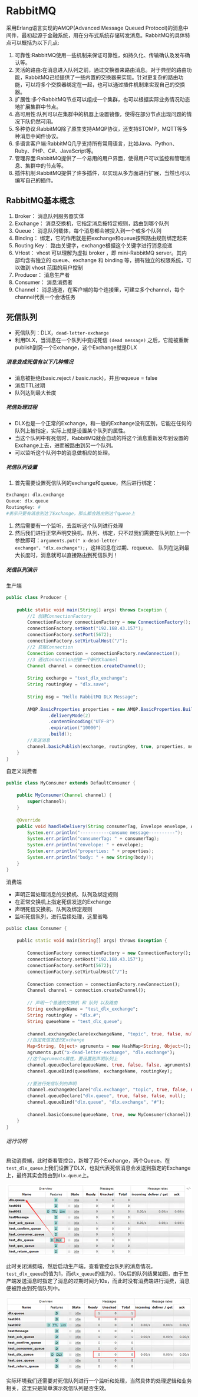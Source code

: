 # RabbitMQ

采用Erlang语言实现的AMQP(Advanced Message Queued Protocol)的消息中间件，最初起源于金融系统，用在分布式系统存储转发消息。RabbitMQ的具体特点可以概括为以下几点:

1. 可靠性:RabbitMQ使用一些机制来保证可靠性，如持久化、传输确认及发布确认等。
2. 灵活的路由:在消息进入队列之前，通过交换器来路由消息。对于典型的路由功能，RabbitMQ己经提供了一些内置的交换器来实现。针对更复杂的路由功能，可以将多个交换器绑定在一起，也可以通过插件机制来实现自己的交换器。
3. 扩展性:多个RabbitMQ节点可以组成一个集群，也可以根据实际业务情况动态地扩展集群中节点。
4. 高可用性:队列可以在集群中的机器上设置镜像，使得在部分节点出现问题的情况下队仍然可用。
5. 多种协议:RabbitMQ除了原生支持AMQP协议，还支持STOMP，MQTT等多种消息中间件协议。
6. 多语言客户端:RabbitMQ几乎支持所有常用语言，比如Java、Python、Ruby、PHP、C#、JavaScript等。
7. 管理界面:RabbitMQ提供了一个易用的用户界面，使得用户可以监控和管理消息、集群中的节点等。
8. 插件机制:RabbitMQ提供了许多插件，以实现从多方面进行扩展，当然也可以编写自己的插件。



## RabbitMQ基本概念

1. Broker： 消息队列服务器实体 
2. Exchange： 消息交换机，它指定消息按特定规则，路由到哪个队列 
3. Queue： 消息队列载体，每个消息都会被投入到一个或多个队列 
4. Binding： 绑定，它的作用就是把exchange和queue按照路由规则绑定起来
5. Routing Key： 路由关键字，exchange根据这个关键字进行消息投递 
6. VHost： vhost 可以理解为虚拟 broker ，即 mini-RabbitMQ server。其内部均含有独立的 queue、exchange 和 binding 等，拥有独立的权限系统，可以做到 vhost 范围的用户控制
7. Producer： 消息生产者
8. Consumer： 消息消费者
9. Channel： 消息通道，在客户端的每个连接里，可建立多个channel，每个channel代表一个会话任务



## 死信队列

- 死信队列：DLX，`dead-letter-exchange`
- 利用DLX，当消息在一个队列中变成死信 `(dead message)` 之后，它能被重新publish到另一个Exchange，这个Exchange就是DLX

##### 消息变成死信有以下几种情况

- 消息被拒绝(basic.reject / basic.nack)，并且requeue = false
- 消息TTL过期
- 队列达到最大长度

##### 死信处理过程

- DLX也是一个正常的Exchange，和一般的Exchange没有区别，它能在任何的队列上被指定，实际上就是设置某个队列的属性。
- 当这个队列中有死信时，RabbitMQ就会自动的将这个消息重新发布到设置的Exchange上去，进而被路由到另一个队列。
- 可以监听这个队列中的消息做相应的处理。

##### 死信队列设置

1. 首先需要设置死信队列的exchange和queue，然后进行绑定：



```bash
Exchange: dlx.exchange
Queue: dlx.queue
RoutingKey: #
#表示只要有消息到达了Exchange，那么都会路由到这个queue上
```

1. 然后需要有一个监听，去监听这个队列进行处理
2. 然后我们进行正常声明交换机、队列、绑定，只不过我们需要在队列加上一个参数即可：`arguments.put(" x-dead-letter-exchange"，"dlx.exchange");`，这样消息在过期、requeue、 队列在达到最大长度时，消息就可以直接路由到死信队列！

##### 死信队列演示

生产端

```java
public class Producer {

    public static void main(String[] args) throws Exception {
        //1 创建ConnectionFactory
        ConnectionFactory connectionFactory = new ConnectionFactory();
        connectionFactory.setHost("192.168.43.157");
        connectionFactory.setPort(5672);
        connectionFactory.setVirtualHost("/");
        //2 获取Connection
        Connection connection = connectionFactory.newConnection();
        //3 通过Connection创建一个新的Channel
        Channel channel = connection.createChannel();
        
        String exchange = "test_dlx_exchange";
        String routingKey = "dlx.save";
        
        String msg = "Hello RabbitMQ DLX Message";
        
        AMQP.BasicProperties properties = new AMQP.BasicProperties.Builder()
                .deliveryMode(2)
                .contentEncoding("UTF-8")
                .expiration("10000")
                .build();
        //发送消息
        channel.basicPublish(exchange, routingKey, true, properties, msg.getBytes());
    }
}
```

自定义消费者

```java
public class MyConsumer extends DefaultConsumer {

    public MyConsumer(Channel channel) {
        super(channel);
    }

    @Override
    public void handleDelivery(String consumerTag, Envelope envelope, AMQP.BasicProperties properties, byte[] body) throws IOException {
        System.err.println("-----------consume message----------");
        System.err.println("consumerTag: " + consumerTag);
        System.err.println("envelope: " + envelope);
        System.err.println("properties: " + properties);
        System.err.println("body: " + new String(body));
    }
}
```

消费端

- 声明正常处理消息的交换机、队列及绑定规则
- 在正常交换机上指定死信发送的Exchange
- 声明死信交换机、队列及绑定规则
- 监听死信队列，进行后续处理，这里省略

```dart
public class Consumer {

    public static void main(String[] args) throws Exception {
        
        ConnectionFactory connectionFactory = new ConnectionFactory();
        connectionFactory.setHost("192.168.43.157");
        connectionFactory.setPort(5672);
        connectionFactory.setVirtualHost("/");
        
        Connection connection = connectionFactory.newConnection();
        Channel channel = connection.createChannel();
        
        // 声明一个普通的交换机 和 队列 以及路由
        String exchangeName = "test_dlx_exchange";
        String routingKey = "dlx.#";
        String queueName = "test_dlx_queue";
        
        channel.exchangeDeclare(exchangeName, "topic", true, false, null);
        //指定死信发送的Exchange
        Map<String, Object> agruments = new HashMap<String, Object>();
        agruments.put("x-dead-letter-exchange", "dlx.exchange");
        //这个agruments属性，要设置到声明队列上
        channel.queueDeclare(queueName, true, false, false, agruments);
        channel.queueBind(queueName, exchangeName, routingKey);
        
        //要进行死信队列的声明
        channel.exchangeDeclare("dlx.exchange", "topic", true, false, null);
        channel.queueDeclare("dlx.queue", true, false, false, null);
        channel.queueBind("dlx.queue", "dlx.exchange", "#");
        
        channel.basicConsume(queueName, true, new MyConsumer(channel));
    }
}
```

###### 运行说明

启动消费端，此时查看管控台，新增了两个Exchange，两个Queue。在`test_dlx_queue`上我们设置了DLX，也就代表死信消息会发送到指定的Exchange上，最终其实会路由到`dlx.queue`上。

![14795543-76d69a56ef1ad6a7](assets/14795543-76d69a56ef1ad6a7.png)

此时关闭消费端，然后启动生产端，查看管控台队列的消息情况，`test_dlx_queue`的值为1，而`dlx_queue`的值为0。10s后的队列结果如图，由于生产端发送消息时指定了消息的过期时间为10s，而此时没有消费端进行消费，消息便被路由到死信队列中。

![14795543-2c020cefbd1820ce](assets/14795543-2c020cefbd1820ce.png)

实际环境我们还需要对死信队列进行一个监听和处理，当然具体的处理逻辑和业务相关，这里只是简单演示死信队列是否生效。